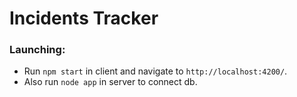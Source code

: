 # Incidents Tracker

### Launching:
+ Run  `npm start` in client and navigate to `http://localhost:4200/`.
+ Also run `node app` in server to connect db.
